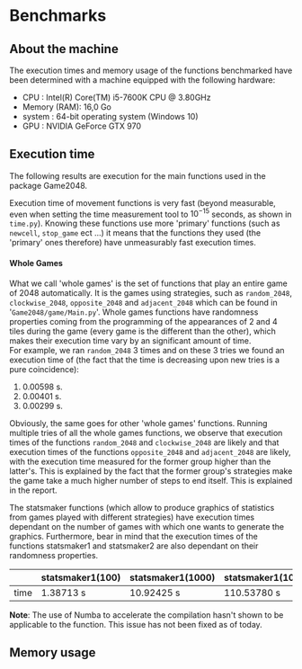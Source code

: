 # Benchmarks
## About the machine
The execution times and memory usage of the functions benchmarked have been determined with a machine equipped with the following hardware:
* CPU : Intel(R) Core(TM) i5-7600K CPU @ 3.80GHz
* Memory (RAM): 16,0 Go
* system : 64-bit operating system (Windows 10)
* GPU : NVIDIA GeForce GTX 970

## Execution time
The following results are execution for the main functions used in the package Game2048.  

Execution time of movement functions is very fast (beyond measurable, even when setting the time measurement tool to $10^{-15}$ seconds, as shown in `time.py`). Knowing these functions use more 'primary' functions (such as `newcell`, `stop_game` ect ...) it means that the functions they used (the 'primary' ones therefore) have unmeasurably fast execution times.  


#### Whole Games
What we call 'whole games' is the set of functions that play an entire game of 2048 automatically. It is the games using strategies, such as `random_2048`, `clockwise_2048`, `opposite_2048` and `adjacent_2048` which can be found in '`Game2048/game/Main.py`'. Whole games functions have randomness properties coming from the programming of the appearances of 2 and 4 tiles during the game (every game is the different than the other), which makes their execution time vary by an significant amount of time.  
For example, we ran `random_2048` 3 times and on these 3 tries we found an execution time of (the fact that the time is decreasing upon new tries is a pure coincidence):
1. 0.00598 s.
2. 0.00401 s.
3. 0.00299 s.

Obviously, the same goes for other 'whole games' functions. Running multiple tries of all the whole games functions, we observe that execution times of the functions `random_2048` and `clockwise_2048` are likely and that execution times of the functions `opposite_2048` and `adjacent_2048` are likely, with the execution time measured for the former group higher than the latter's. This is explained by the fact that the former group's strategies make the game take a much higher number of steps to end itself. This is explained in the report.


The statsmaker functions (which allow to produce graphics of statistics from games played with different strategies) have execution times dependant on the number of games with which one wants to generate the graphics.
Furthermore, bear in mind that the execution times of the functions statsmaker1 and statsmaker2 are also dependant on their randomness properties.
 


|      | statsmaker1(100) | statsmaker1(1000) | statsmaker1(10000) |
|------|------------------|-------------------|--------------------|
| time | 1.38713 s        | 10.92425 s        | 110.53780 s        |




**Note**: The use of Numba to accelerate the compilation hasn't shown to be applicable to the function. This issue has not been fixed as of today.

## Memory usage



